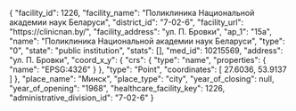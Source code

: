 {
    "facility_id": 1226,
    "facility_name": "Поликлиника Национальной академии наук Беларуси",
    "district_id": "7-02-6",
    "facility_url": "https:\/\/clinicnan.by\/",
    "facility_address": "ул. П. Бровки",
    "ap_1": "15а",
    "name": "Поликлиника Национальной академии наук Беларуси",
    "type": "0",
    "state": "public institution",
    "stats": [],
    "med_id": 10215569,
    "address": "ул. П. Бровки",
    "coord_x_y": {
        "crs": {
            "type": "name",
            "properties": {
                "name": "EPSG:4326"
            }
        },
        "type": "Point",
        "coordinates": [
            27.6036,
            53.9137
        ]
    },
    "place_name": "Минск",
    "place_type": "city",
    "year_of_closing": null,
    "year_of_opening": "1968",
    "healthcare_facility_key": 1226,
    "administrative_division_id": "7-02-6"
}
